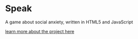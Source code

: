 # Speak
A game about social anxiety, written in HTML5 and JavaScript

[learn more about the project here](http://www.donahuec.com/blog/)
